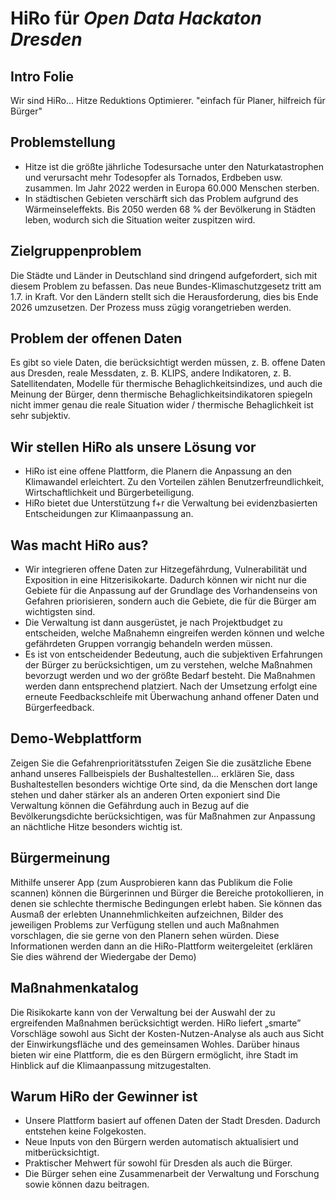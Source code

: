# HiRo für *Open Data Hackaton Dresden*

## Intro Folie
Wir sind HiRo... Hitze Reduktions Optimierer.
"einfach für Planer, hilfreich für Bürger"

## Problemstellung
* Hitze ist die größte jährliche Todesursache unter den Naturkatastrophen und verursacht mehr Todesopfer als Tornados, Erdbeben usw. zusammen. Im Jahr 2022 werden in Europa 60.000 Menschen sterben. 
* In städtischen Gebieten verschärft sich das Problem aufgrund des Wärmeinseleffekts. Bis 2050 werden 68 % der Bevölkerung in Städten leben, wodurch sich die Situation weiter zuspitzen wird.

## Zielgruppenproblem
Die Städte und Länder in Deutschland sind dringend aufgefordert, sich mit diesem Problem zu befassen.
Das neue Bundes-Klimaschutzgesetz tritt am 1.7. in Kraft. Vor den Ländern stellt sich die Herausforderung, dies bis Ende 2026 umzusetzen. Der Prozess muss zügig vorangetrieben werden. 


## Problem der offenen Daten
Es gibt so viele Daten, die berücksichtigt werden müssen, z. B. offene Daten aus Dresden, reale Messdaten, z. B. KLIPS, andere Indikatoren, z. B. Satellitendaten, Modelle für thermische Behaglichkeitsindizes, und auch die Meinung der Bürger, denn thermische Behaglichkeitsindikatoren spiegeln nicht immer genau die reale Situation wider / thermische Behaglichkeit ist sehr subjektiv. 

## Wir stellen HiRo als unsere Lösung vor
* HiRo ist eine offene Plattform, die Planern die Anpassung an den Klimawandel erleichtert. Zu den Vorteilen zählen Benutzerfreundlichkeit, Wirtschaftlichkeit und Bürgerbeteiligung. 
* HiRo bietet due Unterstützung f+r die Verwaltung bei evidenzbasierten Entscheidungen zur Klimaanpassung an. 

## Was macht HiRo aus?
* Wir integrieren offene Daten zur Hitzegefährdung, Vulnerabilität und Exposition in eine Hitzerisikokarte. 
Dadurch können wir nicht nur die Gebiete für die Anpassung auf der Grundlage des Vorhandenseins von Gefahren priorisieren, sondern auch die Gebiete, die für die Bürger am wichtigsten sind. 
* Die Verwaltung ist dann ausgerüstet, je nach Projektbudget zu entscheiden, welche Maßnahemn eingreifen werden können und welche gefährdeten Gruppen vorrangig behandeln werden müssen. 
* Es ist von entscheidender Bedeutung, auch die subjektiven Erfahrungen der Bürger zu berücksichtigen, um zu verstehen, welche Maßnahmen bevorzugt werden und wo der größte Bedarf besteht.
Die Maßnahmen werden dann entsprechend platziert. Nach der Umsetzung erfolgt eine erneute Feedbackschleife mit Überwachung anhand offener Daten und Bürgerfeedback. 

## Demo-Webplattform
Zeigen Sie die Gefahrenprioritätsstufen
Zeigen Sie die zusätzliche Ebene anhand unseres Fallbeispiels der Bushaltestellen... erklären Sie, dass Bushaltestellen besonders wichtige Orte sind, da die Menschen dort lange stehen und daher stärker als an anderen Orten exponiert sind
Die Verwaltung können die Gefährdung auch in Bezug auf die Bevölkerungsdichte berücksichtigen, was für Maßnahmen zur Anpassung an nächtliche Hitze besonders wichtig ist.


## Bürgermeinung
Mithilfe unserer App (zum Ausprobieren kann das Publikum die Folie scannen) können die Bürgerinnen und Bürger die Bereiche protokollieren, in denen sie schlechte thermische Bedingungen erlebt haben. Sie können das Ausmaß der erlebten Unannehmlichkeiten aufzeichnen, Bilder des jeweiligen Problems zur Verfügung stellen und auch Maßnahmen vorschlagen, die sie gerne von den Planern sehen würden.
Diese Informationen werden dann an die HiRo-Plattform weitergeleitet 
(erklären Sie dies während der Wiedergabe der Demo)

## Maßnahmenkatalog
Die Risikokarte kann von der Verwaltung bei der Auswahl der zu ergreifenden Maßnahmen berücksichtigt werden. HiRo liefert „smarte” Vorschläge sowohl aus Sicht der Kosten-Nutzen-Analyse als auch aus Sicht der Einwirkungsfläche und des gemeinsamen Wohles.
Darüber hinaus bieten wir eine Plattform, die es den Bürgern ermöglicht, ihre Stadt im Hinblick auf die Klimaanpassung mitzugestalten.  

## Warum HiRo der Gewinner ist
* Unsere Plattform basiert auf offenen Daten der Stadt Dresden. Dadurch entstehen keine Folgekosten. 
* Neue Inputs von den Bürgern werden automatisch aktualisiert und mitberücksichtigt.
* Praktischer Mehwert für sowohl für Dresden als auch die Bürger.
* Die Bürger sehen eine Zusammenarbeit der Verwaltung und Forschung sowie können dazu beitragen.
